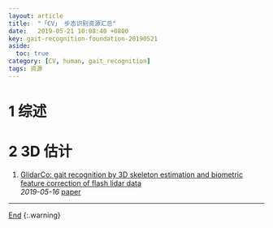 ```yaml
---
layout: article
title:  "「CV」 步态识别资源汇总"
date:   2019-05-21 10:08:40 +0800
key: gait-recognition-foundation-20190521
aside:
  toc: true
category: [CV, human, gait_recognition]
tags: 资源
---
```



<!--more-->


# 1 综述

# 2 3D 估计
1. [GlidarCo: gait recognition by 3D skeleton estimation and biometric feature correction of flash lidar data](http://cn.arxiv.org/abs/1905.07058)   
*2019-05-16* [paper](https://arxiv.org/abs/1905.07058)   


-------------------  
[End](#1-综述)
{:.warning}  
